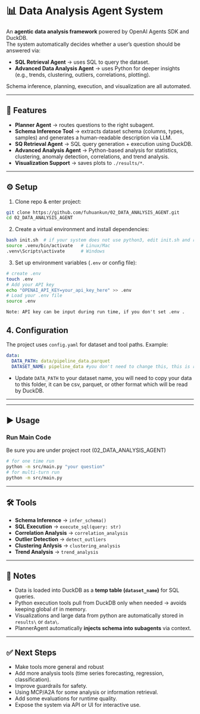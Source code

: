 # 📊 Data Analysis Agent System  

An **agentic data analysis framework** powered by OpenAI Agents SDK and DuckDB.  
The system automatically decides whether a user’s question should be answered via:  

- **SQL Retrieval Agent** → uses SQL to query the dataset.  
- **Advanced Data Analysis Agent** → uses Python for deeper insights (e.g., trends, clustering, outliers, correlations, plotting).  

Schema inference, planning, execution, and visualization are all automated.  

---

## 🚀 Features  

- **Planner Agent** → routes questions to the right subagent.  
- **Schema Inference Tool** → extracts dataset schema (columns, types, samples) and generates a human-readable description via LLM.  
- **SQ Retrieval Agent** → SQL query generation + execution using DuckDB.  
- **Advanced Analysis Agent** → Python-based analysis for statistics, clustering, anomaly detection, correlations, and trend analysis.  
- **Visualization Support** → saves plots to `./results/*`.  

---

## ⚙️ Setup  

1. Clone repo & enter project:  

```bash
git clone https://github.com/fuhuankun/02_DATA_ANALYSIS_AGENT.git
cd 02_DATA_ANALYSIS_AGENT
```

2. Create a virtual environment and install dependencies:  

```bash
bash init.sh  # if your system does not use python3, edit init.sh and replace with python
source .venv/bin/activate   # Linux/Mac
.venv\Scripts\activate      # Windows
```

3. Set up environment variables (`.env` or config file):  


```bash
# create .env
touch .env
# Add your API key
echo "OPENAI_API_KEY=your_api_key_here" >> .env
# Load your .env file
source .env
```
```text
Note: API key can be input during run time, if you don't set .env .
```

## 4. Configuration

The project uses `config.yaml` for dataset and tool paths. Example:

```yaml
data:
  DATA_PATH: data/pipeline_data.parquet
  DATASET_NAME: pipeline_data #you don't need to change this, this is run time data name.
```

- Update `DATA_PATH` to your dataset name, you will need to copy your data to this folder, it can be csv, parquet, or other format which will be read by DuckDB.

---

---

## ▶️ Usage  

### Run Main Code

Be sure you are under project root (02_DATA_ANALYSIS_AGENT)

```bash
# for one time run
python -m src/main.py "your question"
# for multi-turn run
python -m src/main.py
```

---

## 🛠️ Tools  

- **Schema Inference** → `infer_schema()`  
- **SQL Execution** → `execute_sql(query: str)`  
- **Correlation Analysis** → `correlation_analysis` 
- **Outlier Detection** → `detect_outliers`  
- **Clustering Anlysis** → `clustering_analysis`  
- **Trend Analysis** → `trend_analysis`  

---

## 📌 Notes  

- Data is loaded into DuckDB as a **temp table (`dataset_name`)** for SQL queries.  
- Python execution tools pull from DuckDB only when needed → avoids keeping global `df` in memory.  
- Visualizations and large data from python are automatically stored in `results\` or `data\`.  
- PlannerAgent automatically **injects schema into subagents** via context.  

---

## ✅ Next Steps  

- Make tools more general and robust
- Add more analysis tools (time series forecasting, regression, classification).  
- Improve guardrails for safety.  
- Using MCP/A2A for some analysis or information retrieval.
- Add some evaluations for runtime quality.
- Expose the system via API or UI for interactive use.  
